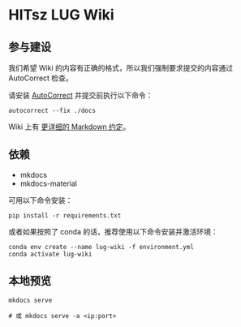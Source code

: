 # HITsz LUG Wiki

## 参与建设

我们希望 Wiki 的内容有正确的格式，所以我们强制要求提交的内容通过 AutoCorrect 检查。

请安装 [AutoCorrect](https://github.com/huacnlee/autocorrect) 并提交前执行以下命令：

``` shell
autocorrect --fix ./docs
```

Wiki 上有 [更详细的 Markdown 约定](https://wiki.hitsz.org/about/contribute-guide/markdown/)。

## 依赖

- mkdocs
- mkdocs-material

可用以下命令安装：

``` shell
pip install -r requirements.txt
```

或者如果按照了 conda 的话，推荐使用以下命令安装并激活环境：

``` shell
conda env create --name lug-wiki -f environment.yml
conda activate lug-wiki
```

## 本地预览

``` shell
mkdocs serve

# 或 mkdocs serve -a <ip:port>
```
